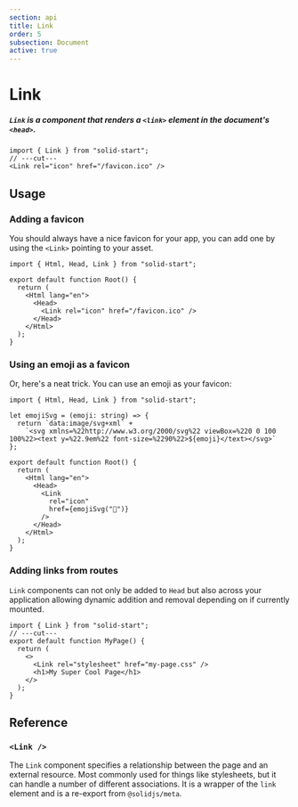 ```yaml
---
section: api
title: Link
order: 5
subsection: Document
active: true
---
```


# Link

##### `Link` is a component that renders a `<link>` element in the document's `<head>`.

<div class="text-lg">

```tsx twoslash
import { Link } from "solid-start";
// ---cut---
<Link rel="icon" href="/favicon.ico" />
```

</div>

<table-of-contents></table-of-contents>

## Usage

### Adding a favicon

You should always have a nice favicon for your app, you can add one by using the `<Link>` pointing to your asset.

```tsx twoslash
import { Html, Head, Link } from "solid-start";

export default function Root() {
  return (
    <Html lang="en">
      <Head>
        <Link rel="icon" href="/favicon.ico" />
      </Head>
    </Html>
  );
}
```


### Using an emoji as a favicon

Or, here's a neat trick. You can use an emoji as your favicon:

```tsx twoslash
import { Html, Head, Link } from "solid-start";

let emojiSvg = (emoji: string) => {
  return `data:image/svg+xml` +
    `<svg xmlns=%22http://www.w3.org/2000/svg%22 viewBox=%220 0 100 100%22><text y=%22.9em%22 font-size=%2290%22>${emoji}</text></svg>`
};

export default function Root() {
  return (
    <Html lang="en">
      <Head>
        <Link 
          rel="icon" 
          href={emojiSvg("🎯")}
        />
      </Head>
    </Html>
  );
}
```

### Adding links from routes

`Link` components can not only be added to `Head` but also across your application allowing dynamic addition and removal depending on if currently mounted.

```tsx twoslash
import { Link } from "solid-start";
// ---cut---
export default function MyPage() {
  return (
    <>
      <Link rel="stylesheet" href="my-page.css" />
      <h1>My Super Cool Page</h1>
    </>
  );
}
```

## Reference

### `<Link />`

The `Link` component specifies a relationship between the page and an external resource. Most commonly used for things like stylesheets, but it can handle a number of different associations. It is a wrapper of the `link` element and is a re-export from `@solidjs/meta`.
